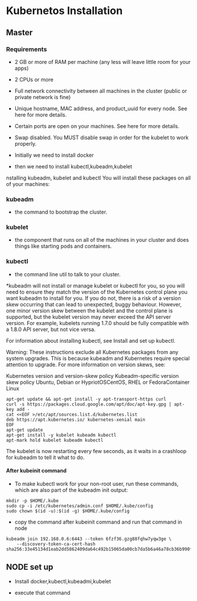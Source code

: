 # Kubernetos Installation
## Master

### Requirements
* 2 GB or more of RAM per machine (any less will leave little room for your apps)
* 2 CPUs or more
* Full network connectivity between all machines in the cluster (public or private network is fine)
* Unique hostname, MAC address, and product_uuid for every node. See here for more details.
* Certain ports are open on your machines. See here for more details.
* Swap disabled. You MUST disable swap in order for the kubelet to work properly.

* Initially we need to install docker

* then we need to install kubectl,kubeadm,kubelet

nstalling kubeadm, kubelet and kubectl
You will install these packages on all of your machines:

### kubeadm
* the command to bootstrap the cluster.

### kubelet
* the component that runs on all of the machines in your cluster and does things like starting pods and containers.

### kubectl
* the command line util to talk to your cluster.

*kubeadm will not install or manage kubelet or kubectl for you, so you will need to ensure they match the version of the Kubernetes control plane you want kubeadm to install for you. If you do not, there is a risk of a version skew occurring that can lead to unexpected, buggy behaviour. However, one minor version skew between the kubelet and the control plane is supported, but the kubelet version may never exceed the API server version. For example, kubelets running 1.7.0 should be fully compatible with a 1.8.0 API server, but not vice versa.

For information about installing kubectl, see Install and set up kubectl.

Warning: These instructions exclude all Kubernetes packages from any system upgrades. This is because kubeadm and Kubernetes require special attention to upgrade.
For more information on version skews, see:

Kubernetes version and version-skew policy
Kubeadm-specific version skew policy
Ubuntu, Debian or HypriotOSCentOS, RHEL or FedoraContainer Linux
```
apt-get update && apt-get install -y apt-transport-https curl
curl -s https://packages.cloud.google.com/apt/doc/apt-key.gpg | apt-key add -
cat <<EOF >/etc/apt/sources.list.d/kubernetes.list
deb https://apt.kubernetes.io/ kubernetes-xenial main
EOF
apt-get update
apt-get install -y kubelet kubeadm kubectl
apt-mark hold kubelet kubeadm kubectl
```
The kubelet is now restarting every few seconds, as it waits in a crashloop for kubeadm to tell it what to do.

#### After kubeinit command
* To make kubectl work for your non-root user, run these commands, which are also part of the kubeadm init output:
```
mkdir -p $HOME/.kube
sudo cp -i /etc/kubernetes/admin.conf $HOME/.kube/config
sudo chown $(id -u):$(id -g) $HOME/.kube/config
```

* copy the command after kubeinit command and run that command in node
```
kubeadm join 192.168.0.6:6443 --token 6fzf36.gzg88fqhw7yqw3ge \
    --discovery-token-ca-cert-hash sha256:33e45134d1eab2dd5862409da64c492b15065da00cb7da5b6a46a78cb36b990f
```

## NODE set up

* Install docker,kubectl,kubeadmi,kubelet

* execute that command 
